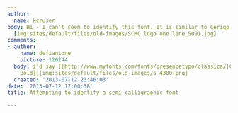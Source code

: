 ```yaml
---
author:
  name: kcruser
body: Hi - I can't seem to identify this font. It is similar to Cerigo, but not quite.
  [img:sites/default/files/old-images/SCMC logo one line_5091.jpg]
comments:
- author:
    name: defiantone
    picture: 126244
  body: i'd say [[http://www.myfonts.com/fonts/presencetypo/classica/|Classica Gallic
    Bold]][img:sites/default/files/old-images/s_4380.png]
  created: '2013-07-12 23:46:03'
date: '2013-07-12 17:00:38'
title: Attempting to identify a semi-calligraphic font

---
```

